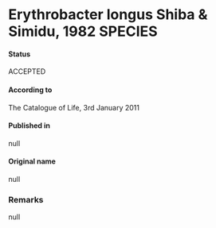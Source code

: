 # Erythrobacter longus Shiba & Simidu, 1982 SPECIES

#### Status
ACCEPTED

#### According to
The Catalogue of Life, 3rd January 2011

#### Published in
null

#### Original name
null

### Remarks
null